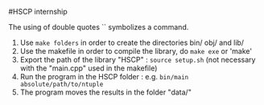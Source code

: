 #HSCP internship 

The using of double quotes `` symbolizes a command.

1. Use `make folders` in order to create the directories bin/ obj/ and lib/ 
2. Use the makefile in order to compile the library, do `make exe` or 'make'
3. Export the path of the library "HSCP" : `source setup.sh` (not necessary with the "main.cpp" used in the makefile)
4. Run the program in the HSCP folder : e.g. `bin/main absolute/path/to/ntuple`
5. The program moves the results in the folder "data/"
